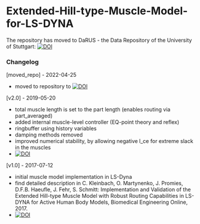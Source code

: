 # Extended-Hill-type-Muscle-Model-for-LS-DYNA

The repository has moved to DaRUS - the Data Repository of the University of Stuttgart: [![DOI](https://img.shields.io/badge/DOI-10.18419%2Fdarus--1144-red.svg)](https://doi.org/10.18419/darus-1144)

### Changelog 

[moved_repo] - 2022-04-25
* moved to repository to [![DOI](https://img.shields.io/badge/DOI-10.18419%2Fdarus--1144-red.svg)](https://doi.org/10.18419/darus-1144)

[v2.0] - 2019-05-20
* total muscle length is set to the part length (enables routing via part_averaged)
* added internal muscle-level controller (EQ-point theory and reflex)
* ringbuffer using history variables
* damping methods removed
* improved numerical stability, by allowing negative l_ce for extreme slack in the muscles
* [![DOI](https://zenodo.org/badge/DOI/10.5281/zenodo.3142387.svg)](https://doi.org/10.5281/zenodo.3142387)

[v1.0] - 2017-07-12
* initial muscle model implementation in LS-Dyna 
* find detailed description in C. Kleinbach, O. Martynenko, J. Promies, D.F.B. Haeufle, J. Fehr, S. Schmitt: Implementation and Validation of the Extended Hill-type Muscle Model with Robust Routing Capabilities in LS-DYNA for Active Human Body Models, Biomedical Engineering Online, 2017.
* [![DOI](https://zenodo.org/badge/DOI/10.5281/zenodo.826209.svg)](https://doi.org/10.5281/zenodo.826209)
